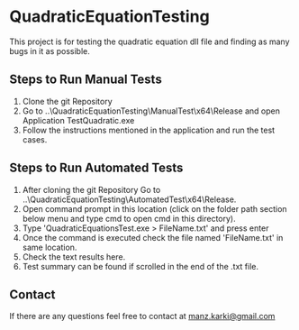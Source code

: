 # QuadraticEquationTesting
This project is for testing the quadratic equation dll file and finding as many bugs in it as possible.

## Steps to Run Manual Tests
1. Clone the git Repository
2. Go to ..\QuadraticEquationTesting\ManualTest\x64\Release and open Application TestQuadratic.exe
3. Follow the instructions mentioned in the application and run the test cases.

## Steps to Run Automated Tests
1. After cloning the git Repository Go to ..\QuadraticEquationTesting\AutomatedTest\x64\Release.
2. Open command prompt in this location (click on the folder path section below menu and type cmd to open cmd in this directory).
3. Type 'QuadraticEquationsTest.exe > FileName.txt' and press enter
4. Once the command is executed check the file named 'FileName.txt' in same location.
5. Check the text results here.
6. Test summary can be found if scrolled in the end of the .txt file.

## Contact
If there are any questions feel free to contact at manz.karki@gmail.com

